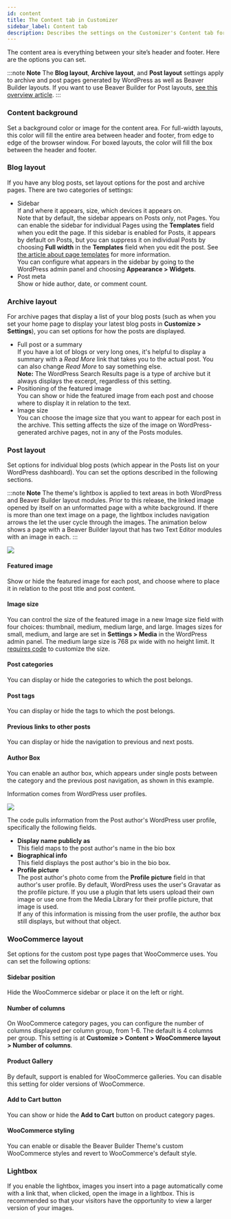 ```yaml
---
id: content
title: The Content tab in Customizer
sidebar_label: Content tab
description: Describes the settings on the Customizer's Content tab for the Beaver Builder Theme.
---
```


The content area is everything between your site’s header and footer. Here are the options you can set.

:::note **Note**
The **Blog layout**, **Archive layout**, and **Post layout** settings apply to archive and post pages generated by WordPress as well as Beaver Builder layouts. If you want to use Beaver Builder for Post layouts, [see this overview article](/beaver-builder/layouts/post-layouts/how-beaver-builder-works-with-blogs-and-custom-post-types-start-here.md).
:::

### Content background

Set a background color or  image for the content area. For full-width layouts, this color will fill the entire area between header and footer, from edge to edge of the browser window. For boxed layouts, the color will fill the box between the header and footer.

### Blog layout

If you have any blog posts, set layout options for the post and archive pages. There are two categories of settings:

  * Sidebar  
  If and where it appears, size, which devices it appears on.  
  Note that by default, the sidebar appears on Posts only, not Pages. You can enable the sidebar for individual Pages using the **Templates** field when you edit the page. If this sidebar is enabled for Posts, it appears by default on Posts, but you can suppress it on individual Posts by choosing **Full width** in the **Templates** field when you edit the post. See [the article about page templates](/bb-theme/getting-started/built-in-theme-templates-for-single-pages-and-posts.md) for more information.  
  You can configure what appears in the sidebar by going to the WordPress admin panel and choosing **Appearance > Widgets**.
  * Post meta  
  Show or hide author, date, or comment count.
  
### Archive layout

For archive pages that display a list of your blog posts (such as when you set your home page to display your latest blog posts in **Customize > Settings**), you can set options for how the posts are displayed.

  * Full post or a summary  
  If you have a lot of blogs or very long ones, it's helpful to display a summary with a _Read More_ link that takes you to the actual post. You can also change _Read More_ to say something else.  
  **Note:** The WordPress Search Results page is a type of archive but it  always displays the excerpt, regardless of this setting.
  * Positioning of the featured image  
  You can show or hide the featured image from each post and choose where to display it in relation to the text.
  * Image size  
  You can choose the image size that you want to appear for each post in the archive. This setting affects the size of the image on WordPress-generated archive pages, not in any of the Posts modules.

### Post layout

Set options for individual blog posts (which appear in the Posts list on your WordPress dashboard). You can set the options described in the following sections.

:::note **Note**
The theme's lightbox is applied to text areas in both WordPress and Beaver Builder layout modules. Prior to this release, the linked image opened by itself on an unformatted page with a white background. If there is more than one text image on a page, the lightbox includes navigation arrows the let the user cycle through the images. The animation below shows a page with a Beaver Builder layout that has two Text Editor modules with an image in each.
:::

![](/img/customizer-settings-the-content-tab-fcf07892.gif)

#### Featured image

Show or hide the featured image for each post, and choose where to place it in relation to the post title and post content.

#### Image size

You can control the size of the featured image in a new Image size field with four choices: thumbnail, medium, medium large, and large. Images sizes for small, medium, and large are set in **Settings > Media** in the WordPress admin panel. The medium large size is 768 px wide with no height limit. It [requires code](https://make.wordpress.org/core/2015/11/10/responsive-images-in-wordpress-4-4/) to customize the size.

#### Post categories

You can display or hide the categories to which the post belongs.

#### Post tags

You can display or hide the tags to which the post belongs.

#### Previous links to other posts

You can display or hide the navigation to previous and next posts.

#### Author Box

You can enable an author box, which appears under single posts between the category and the previous post navigation, as shown in this example.

Information comes from WordPress user profiles.

![](/img/customizer-settings-the-content-tab-70465388.jpg)

The code pulls information from the Post author's WordPress user profile, specifically the following fields.

  * **Display name publicly as**  
  This field maps to the post author's name in the bio box
  * **Biographical info**  
  This field displays the post author's bio in the bio box.
  * **Profile picture**  
  The post author's photo come from the **Profile picture** field in that author's user profile.  By default, WordPress uses the user's Gravatar as the profile picture. If you use a plugin that lets users upload their own image or use one from the Media Library for their profile picture, that image is used.  
If any of this information is missing from the user profile, the author box still displays, but without that object.

### WooCommerce layout

Set options for the custom post type pages that WooCommerce uses. You can set the following options:

#### Sidebar position

Hide the WooCommerce sidebar or place it on the left or right.

#### Number of columns

On WooCommerce category pages, you can configure the number of columns displayed per column group, from 1-6. The default is 4 columns per group. This setting is at **Customize > Content > WooCommerce layout > Number of columns**.

#### Product Gallery

By default, support is enabled for WooCommerce galleries. You can disable this setting for older versions of WooCommerce.

#### Add to Cart button

You can show or hide the **Add to Cart** button on product category pages.

#### WooCommerce styling

You can enable or disable the Beaver Builder Theme's custom WooCommerce styles and revert to WooCommerce's default style.

### Lightbox

If you enable the lightbox, images you insert into a page automatically come with a link that, when clicked,   open the image in a lightbox. This is recommended so that your visitors have the opportunity to view a larger version of your images.
